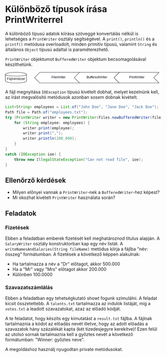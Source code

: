 # Különböző típusok írása PrintWriterrel

A különböző típusú adatok kiírása szöveggé konvertálás nélkül is lehetséges a 
`PrintWriter` osztály segítségével. A `print()`, `println()` és a `printf()` metódusa 
overloadolt, minden primitív típusú, valamint `String` és általános `Object` típusú 
adattal is paraméterezhető.

`PrintWriter` objektumot `BufferedWriter` objektum becsomagolásával készíthetünk.

![FileWriter, BufferedWriter és PrintWriter](images/io-printwriter01.png)

A fájl megnyitása `IOException` típusú kivételt dobhat, melyet kezelnünk kell, az írást 
megvalósító metódusok azonban sosem dobnak kivételt.

```java
List<String> employees = List.of("John Doe", "Jane Doe", "Jack Doe");
Path file = Path.of("employees.txt");
try (PrintWriter writer = new PrintWriter(Files.newBufferedWriter(file))) {
    for (String employee: employees) {
        writer.print(employee);
        writer.print(",");
        writer.println(200_000);
    }
}
catch (IOException ioe) {
    throw new IllegalStateException("Can not read file", ioe);
}
```

## Ellenőrző kérdések

* Milyen előnyei vannak a `PrintWriter`-nek a `BufferedWriter`-hez képest?
* Mi okozhat kivételt `PrintWriter` használata során?

## Feladatok

### Fizetések

Ebben a feladatban emberek fizetését kell meghatároznod titulus alapján. A `SalaryWriter` osztály
konstruktorban kap egy név listát. A `writeNamesAndSalaries(String fileName)` metódus kiírja a fájlba "név: összeg" formátumban.
A fizetések a következő képpen alakulnak:

* Ha tartalmazza a név a "Dr" előtagot, akkor 500.000
* Ha a "Mr" vagy "Mrs" előtagot akkor 200.000
* Különben 100.0000

### Szavazatszámlálás

Ebben a feladatban egy tehetségkutató showt fogunk szimulálni. A feladat kicsit összetettebb. A `talents.txt` tartalmazza az
indulók listáját, míg a `votes.txt` a leadott szavazatokat, azaz az előadó kódját.

A te feladatot, hogy készíts egy kimutatást a `result.txt` fájlba. A fájlnak tartalmaznia a kódot az előadás nevét illetve, hogy az adott
előadás a szavazatok hány százalékát kapta (két tizedesjegyre kerekítve)! Ezen felül az utolsó sornak tartalmaznia kell a győztes nevét a következő formátumban:
"Winner: győztes neve". 

A megoldáshoz használj nyugodtan private metódusokat.

